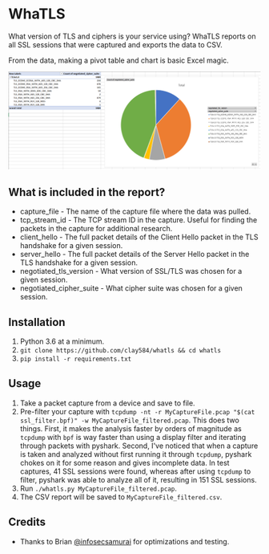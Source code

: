 # WhaTLS

What version of TLS and ciphers is your service using? WhaTLS reports on all SSL 
sessions that were captured and exports the data to CSV.

From the data, making a pivot table and chart is basic Excel magic.

![Excel Pie Chart](excel_screenshot.png)

## What is included in the report?

* capture_file - The name of the capture file where the data was pulled.
* tcp_stream_id - The TCP stream ID in the capture. Useful for finding the packets in the capture for additional research.
* client_hello - The full packet details of the Client Hello packet in the TLS handshake for a given session.
* server_hello - The full packet details of the Server Hello packet in the TLS handshake for a given session.
* negotiated_tls_version - What version of SSL/TLS was chosen for a given session.
* negotiated_cipher_suite - What cipher suite was chosen for a given session.


## Installation

1. Python 3.6 at a minimum.
1. `git clone https://github.com/clay584/whatls && cd whatls`
2. `pip install -r requirements.txt`

## Usage

1. Take a packet capture from a device and save to file.
2. Pre-filter your capture with `tcpdump -nt -r MyCaptureFile.pcap "$(cat ssl_filter.bpf)" -w MyCaptureFile_filtered.pcap`. This 
does two things. First, it makes the analysis faster by orders of magnitude as `tcpdump` with `bpf` is way faster than using a 
display filter and iterating through packets with pyshark. Second, I've noticed that when a capture is taken and analyzed 
without first running it through `tcpdump`, pyshark chokes on it for some reason and gives incomplete data. In test captures, 
41 SSL sessions were found, whereas after using `tcpdump` to filter, pyshark was able to analyze all of it, resulting in 
151 SSL sessions.
3. Run `./whatls.py MyCaptureFile_filtered.pcap`.
4. The CSV report will be saved to `MyCaptureFile_filtered.csv`.

## Credits

* Thanks to Brian [@infosecsamurai](https://twitter.com/infosecsamurai) for optimizations and testing.